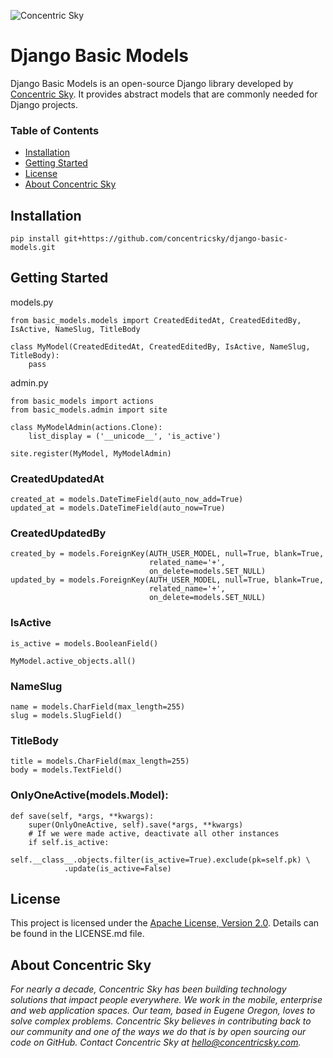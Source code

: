 ![Concentric Sky](http://concentricsky.com/media/uploads/images/csky_logo.jpg)

# Django Basic Models

Django Basic Models is an open-source Django library developed by [Concentric Sky](http://concentricsky.com/). It provides abstract models that are commonly needed for Django projects.


### Table of Contents
- [Installation](#installation)
- [Getting Started](#getting-started)
- [License](#license)
- [About Concentric Sky](#about-concentric-sky)


## Installation

    pip install git+https://github.com/concentricsky/django-basic-models.git


## Getting Started

models.py

	from basic_models.models import CreatedEditedAt, CreatedEditedBy, IsActive, NameSlug, TitleBody

	class MyModel(CreatedEditedAt, CreatedEditedBy, IsActive, NameSlug, TitleBody):
		pass

admin.py

    from basic_models import actions
    from basic_models.admin import site

    class MyModelAdmin(actions.Clone):
        list_display = ('__unicode__', 'is_active')

    site.register(MyModel, MyModelAdmin)

### CreatedUpdatedAt

    created_at = models.DateTimeField(auto_now_add=True)
    updated_at = models.DateTimeField(auto_now=True)


### CreatedUpdatedBy

    created_by = models.ForeignKey(AUTH_USER_MODEL, null=True, blank=True,
                                   related_name='+',
                                   on_delete=models.SET_NULL)
    updated_by = models.ForeignKey(AUTH_USER_MODEL, null=True, blank=True,
                                   related_name='+',
                                   on_delete=models.SET_NULL)

### IsActive

    is_active = models.BooleanField()

    MyModel.active_objects.all()

### NameSlug

    name = models.CharField(max_length=255)
    slug = models.SlugField()


### TitleBody

    title = models.CharField(max_length=255)
    body = models.TextField()


### OnlyOneActive(models.Model):

    def save(self, *args, **kwargs):
        super(OnlyOneActive, self).save(*args, **kwargs)
        # If we were made active, deactivate all other instances
        if self.is_active:
            self.__class__.objects.filter(is_active=True).exclude(pk=self.pk) \
                .update(is_active=False)

## License

This project is licensed under the [Apache License, Version 2.0](http://www.apache.org/licenses/LICENSE-2.0). Details can be found in the LICENSE.md file.


## About Concentric Sky

_For nearly a decade, Concentric Sky has been building technology solutions that impact people everywhere. We work in the mobile, enterprise and web application spaces. Our team, based in Eugene Oregon, loves to solve complex problems. Concentric Sky believes in contributing back to our community and one of the ways we do that is by open sourcing our code on GitHub. Contact Concentric Sky at hello@concentricsky.com._
